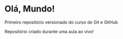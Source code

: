 # Olá, Mundo!

Primeiro repositório versionado do curso de Git e GitHub

Repositório criado durante uma aula ao vivo!

